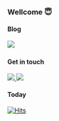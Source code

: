 ### Wellcome 😇    

#### Blog                                                                                                             
<a href="https://hyerin6.github.io/">
    <img src="https://img.shields.io/badge/-Tech Blog-black?link="https://hyerin6.github.io/"/></a>&nbsp


#### Get in touch    
<a href="mailto:hyerinn6@gmail.com">
    <img src="https://img.shields.io/badge/Gmail-d14836?logo=Gmail&logoColor=white&link=hyerinn6@gmail.com"/>
</a>
<a href="https://blog.naver.com/hyerin_0611">
    <img src="https://img.shields.io/badge/Blog-00C43B?logo=Naver&logoColor=white"/></a>&nbsp

#### Today
[![Hits](https://hits.seeyoufarm.com/api/count/incr/badge.svg?url=https%3A%2F%2Fgithub.com%2Fhyerin6&count_bg=%23000000&title_bg=%23000000&icon=github.svg&icon_color=%23FFFFFF&title=visitors&edge_flat=false)](https://hits.seeyoufarm.com)
